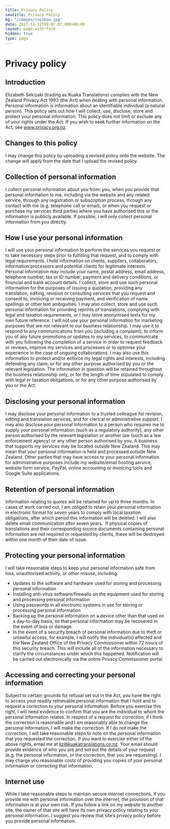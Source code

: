 ```yaml
---
title: Privacy Policy
seotitle: Privacy Policy
bg: "/images/rainbow.jpg"
date: 2017-11-12T09:07:07.000+00:00
layout: page-with-form
hidden: true
type: page
---
```


# Privacy policy
## Introduction
Elizabeth Sekizaki (trading as Kuaka Translations) complies with the New Zealand Privacy Act 1993 (the Act) when dealing with personal information. Personal information is information about an identifiable individual (a natural person).
This policy sets out how I will collect, use, disclose, store and protect your personal information.
This policy does not limit or exclude any of your rights under the Act. If you wish to seek further information on the Act, see www.privacy.org.nz.

## Changes to this policy
I may change this policy by uploading a revised policy onto the website. The change will apply from the date that I upload the revised policy.

## Collection of personal information
I collect personal information about you from:
you, when you provide that personal information to me, including via the website and any related service, through any registration or subscription process, through any contact with me (e.g. telephone call or email), or when you request or purchase my services
third parties where you have authorised this or the information is publicly available. 
If possible, I will only collect personal information from you directly. 

## How I use your personal information
I will use your personal information to perform the services you request or to take necessary steps prior to fulfilling that request, and to comply with legal requirements.
I hold information on clients, suppliers, collaborators, information processors and potential clients for legitimate interests.
Personal information may include your name, postal address, email address, telephone number, tax or ID number, payment and delivery conditions, or financial and bank account details.
I collect, store and use such personal information for the purposes of issuing a quotation, providing any translation, editing, revision or consulting services that you request and consent to, invoicing or receiving payment, and verification of name spellings or other text ambiguities. I may also collect, store and use such personal information for providing reprints of translations, complying with legal and taxation requirements, or I may store anonymised texts for my own future reference.
I will not use your personal information for marketing purposes that are not relevant to our business relationship. I may use it to respond to any communications from you (including a complaint), to inform you of any future promotions or updates to my services, to communicate with you following the completion of a service in order to request feedback or reviews, improve my services and processes or to optimise your experience in the case of ongoing collaborations. I may also use this information to protect and/or enforce my legal rights and interests, including defending any claim, or for any other purpose authorised by you or the relevant legislation.
The information in question will be retained throughout the business relationship only, or for the length of time stipulated to comply with legal or taxation obligations, or for any other purpose authorised by you or the Act.

## Disclosing your personal information
I may disclose your personal information to a trusted colleague for revision, editing and translation services, and for clerical or administrative support. I may also disclose your personal information to a person who requires me to supply your personal information (such as a regulatory authority), any other person authorised by the relevant legislation or another law (such as a law enforcement agency) or any other person authorised by you.
A business that supports my services may be located outside New Zealand. This may mean that your personal information is held and processed outside New Zealand. Other parties that may have access to your personal information for administrative purposes include my website/email hosting service, website form service, PayPal, online accounting or invoicing tools and Google Suite applications. 

## Retention of personal information
Information relating to quotes will be retained for up to three months. In cases of work carried out, I am obliged to retain your personal information in electronic format for seven years to comply with local taxation obligations, after which period this information will be deleted. I will also delete email communication after seven years. 
If physical copies of translations and their corresponding source documents containing personal information are not required or requested by clients, these will be destroyed within one month of their date of issue.

## Protecting your personal information
I will take reasonable steps to keep your personal information safe from loss, unauthorised activity, or other misuse, including:
* Updates to the software and hardware used for storing and processing personal information
* Installing anti-virus software/firewalls on the equipment used for storing and processing personal information
* Using passwords in all electronic systems in use for storing or processing personal information
* Backing up the personal information on a device other than that used on a day-to-day basis, so that personal information may be recovered in the event of loss or damage.
* In the event of a security breach of personal information due to theft or unlawful access, for example, I will notify the individual(s) affected and the New Zealand Office of the Privacy Commissioner within 72 hours of this security breach. This will include all of the information necessary to clarify the circumstances under which this happened. Notification will be carried out electronically via the online Privacy Commissioner portal.

## Accessing and correcting your personal information
Subject to certain grounds for refusal set out in the Act, you have the right to access your readily retrievable personal information that I hold and to request a correction to your personal information. Before you exercise this right, I will need evidence to confirm that you are the individual to whom the personal information relates.
In respect of a request for correction, if I think the correction is reasonable and I am reasonably able to change the personal information, I will make the correction. If I do not make the correction, I will take reasonable steps to note on the personal information that you requested the correction.
If you want to exercise either of the above rights, email me at liz@kuakatranslations.co.nz. Your email should provide evidence of who you are and set out the details of your request (e.g. the personal information, or the correction, that you are requesting).
I may charge you reasonable costs of providing you copies of your personal information or correcting that information.

## Internet use
While I take reasonable steps to maintain secure internet connections, if you provide me with personal information over the internet, the provision of that information is at your own risk.
If you follow a link on my website to another site, the owner of that site will have its own privacy policy relating to your personal information. I suggest you review that site’s privacy policy before you provide personal information.